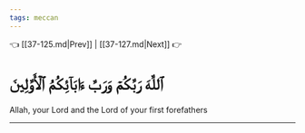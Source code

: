 ```yaml
---
tags: meccan
---
```


👈 [[37-125.md|Prev]] | [[37-127.md|Next]] 👉

# ٱللَّهَ رَبَّكُمۡ وَرَبَّ ءَابَآئِكُمُ ٱلۡأَوَّلِينَ

Allah, your Lord and the Lord of your first forefathers

---

